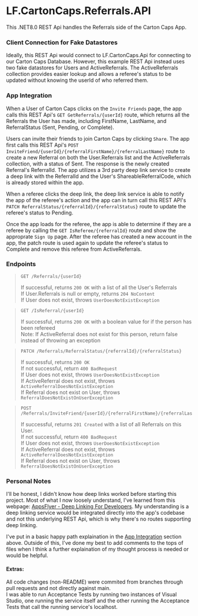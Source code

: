 # LF.CartonCaps.Referrals.API
This .NET8.0 REST Api handles the Referrals side of the Carton Caps App.

### Client Connection for Fake Datastores
Ideally, this REST Api would connect to LF.CartonCaps.Api for connecting to our Carton Caps Database. However, this example REST Api instead uses two fake datastores for Users and ActiveReferrals. The ActiveReferrals collection provides easier lookup and allows a referee's status to be updated without knowing the userId of who referred them.

### App Integration
When a User of Carton Caps clicks on the `Invite Friends` page, the app calls this REST Api's `GET GetReferrals/{userId}` route, 
which returns all the Referrals the User has made, including FirstName, LastName, and ReferralStatus (Sent, Pending, or Complete).

Users can invite their friends to join Carton Caps by clicking `Share`. The app first calls this REST Api's `POST InviteFriend/{userId}/{referralFirstName}/{referralLastName}` route to create a new Referral on both the User.Referrals list and the ActiveReferrals collection, with a status of Sent. The response is the newly created Referral's ReferralId. The app utilizes a 3rd party deep link service to create a deep link with the ReferralId and the User's ShareableReferralCode, which is already stored within the app.

When a referee clicks the deep link, the deep link service is able to notify the app of the referee's action and the app can in turn call this REST API's `PATCH ReferralStatus/{referralId}/{referralStatus}` route to update the referee's status to Pending. 

Once the app loads for the referee, the app is able to determine if they are a referee by calling the `GET IsReferee/{referralId}` route and show the approprate `Sign Up` page. After the referee has created a new account in the app, the patch route is used again to update the referee's status to Complete and remove this referee from ActiveReferrals.

### Endpoints
> ```http 
> GET /Referrals/{userId}
> ```
> If successful, returns `200 OK` with a list of all the User's Referrals <br>
> If User.Referrals is null or empty, returns `204 NoContent` <br>
> If User does not exist, throws `UserDoesNotExistException` <br>

> ```http 
> GET /IsReferral/{userId}
> ```
> If successful, returns `200 OK` with a boolean value for if the person has been refereed <br>
> Note: If ActiveReferral does not exist for this person, return false instead of throwing an exception
 
> ```http 
> PATCH /Referrals/ReferralStatus/{referralId}/{referralStatus}
> ```
> If successful, returns `200 OK` <br>
> If not successful, return `400 BadRequest` <br>
> If User does not exist, throws `UserDoesNotExistException` <br>
> If ActiveReferral does not exist, throws `ActiveReferralDoesNotExistException` <br>
> If Referral does not exist on User, throws `ReferralDoesNotExistOnUserException`

> ```http 
> POST /Referrals/InviteFriend/{userId}/{referralFirstName}/{referralLastName}
> ```
> If successful, returns `201 Created` with a list of all Referrals on this User. <br>
> If not successful, return `400 BadRequest` <br>
> If User does not exist, throws `UserDoesNotExistException` <br>
> If ActiveReferral does not exist, throws `ActiveReferralDoesNotExistException` <br>
> If Referral does not exist on User, throws `ReferralDoesNotExistOnUserException`

### Personal Notes
I'll be honest, I didn't know how deep links worked before starting this project. Most of what I now loosely understand, I've learned from this webpage: [AppsFlyer - Deep Linking For Developers](https://www.appsflyer.com/resources/guides/deep-linking-for-developers/). My understanding is a deep linking service would be integrated directly into the app's codebase and not this underlying REST Api, which is why there's no routes supporting deep linking.

I've put in a basic happy path explaination in the [App Integration](https://github.com/alexissaari/LF.CartonCaps.Referrals.API?tab=readme-ov-file#app-integration) section above. Outside of this, I've done my best to add comments to the tops of files when I think a further explaination of my thought process is needed or would be helpful.

#### Extras: <br>
All code changes (non-README) were commited from branches through pull requests and not directly against main. <br>
I was able to run Acceptance Tests by running two instances of Visual Studio, one running the service itself and the other running the Acceptance Tests that call the running service's localhost. <br>
